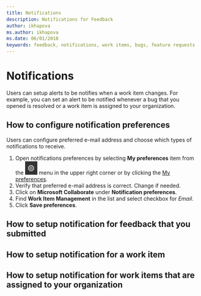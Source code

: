 ```yaml
---
title: Notifications
description: Notifications for Feedback
author: ikhapova
ms.author: ikhapova
ms.date: 06/01/2018
keywords: feedback, notifications, work items, bugs, feature requests
---
```


# Notifications

Users can setup alerts to be notifies when a work item changes. For example, you can set an alert to be notified whenever a bug that you opened is resolved or a work item is assigned to your organization.

## How to configure notification preferences

Users can configure preferred e-mail address and choose which types of notifications to receive.

1. Open notifications preferences by selecting **My preferences** item from the **![Settings](images/settings.png)** menu in the upper right corner or by clicking the [My preferences](https://developer.microsoft.com/en-us/dashboard/engagement/preference).
2. Verify that preferred e-mail address is correct. Change if needed.
3. Click on **Microsoft Collaborate** under **Notification preferences**.
4. Find **Work Item Management** in the list and select checkbox for *Email*.
5. Click **Save preferences**.

## How to setup notification for feedback that you submitted

## How to setup notification for a work item

## How to setup notification for work items that are assigned to your organization

